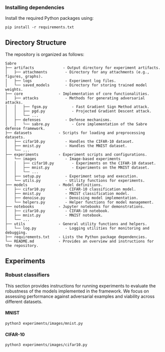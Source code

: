 
### Installing dependencies
Install the required Python packages using:

```shell
pip install -r requirements.txt
```

## Directory Structure
The repository is organized as follows:
```
Sabre
├── artifacts             - Output directory for experiment artifacts.
│   ├── attachments        - Directory for any attachments (e.g., figures, graphs).
│   ├── logs               - Experiment log files.
│   └── saved_models       - Directory for storing trained model weights.
├── core                - Implementation of core functionalities.
│   ├── attacks            - Methods for generating adversarial attacks.
│   │   ├── fgsm.py           - Fast Gradient Sign Method attack.
│   │   ├── pgd.py            - Projected Gradient Descent attack.
│   │   └── ... 
│   ├── defenses           - Defense mechanisms.
│   │   └── sabre.py          - Core implementation of the Sabre defense framework.
├── datasets            - Scripts for loading and preprocessing datasets.
│   ├── cifar10.py         - Handles the CIFAR-10 dataset.
│   ├── mnist.py           - Handles the MNIST dataset.
│   └── ...
├── experiments         - Experiment scripts and configurations.
│   └── images             - Image-based experiments
│   │   ├── cifar10.py        - Experiments on the CIFAR-10 dataset.
│   │   ├── mnist.py          - Experiments on the MNIST dataset.
│   │   └── ...
│   ├── setup.py           - Experiment setup and execution.
│   └── utils.py           - Utility functions for experiments.
├── models              - Model definitions.
│   ├── cifar10.py         - CIFAR-10 classification model.
│   ├── mnist.py           - MNIST classification model.
│   ├── denoise.py         - Denoising model implementation.
│   └── helpers.py         - Helper functions for model management.
├── notebooks           - Jupyter notebooks for demonstrations.
│   ├── cifar10.py         - CIFAR-10 notebook.
│   ├── mnist.py           - MNIST notebook.
│   └── ...
├── utils               - General utility functions and helpers.
│   └── log.py             - Logging utilities for monitoring and debugging.
├── requirements.txt    - Lists the Python package dependencies.
└── README.md           - Provides an overview and instructions for the repository.
```

## Experiments

### Robust classifiers
This section provides instructions for running experiments to evaluate the robustness of the models implemented in the framework. 
We focus on assessing performance against adversarial examples and viability across different datasets. 

#### MNIST
```shell
python3 experiments/images/mnist.py
```

#### CIFAR-10
```shell
python3 experiments/images/cifar10.py
```




